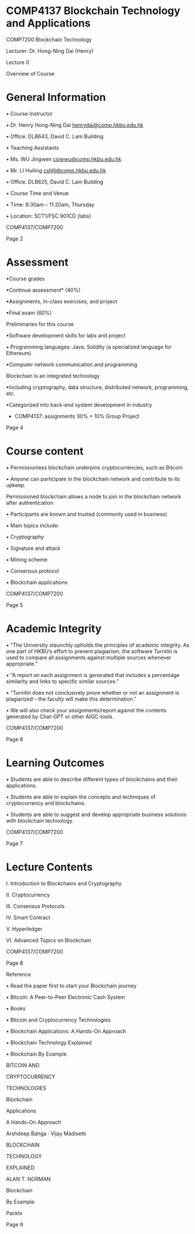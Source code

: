 # COMP4137 Blockchain Technology and Applications

COMP7200 Blockchain Technology

Lecturer: Dr. Hong-Ning Dai (Henry)

Lecture 0

Overview of Course
# General Information

• Course Instructor

• Dr. Henry Hong-Ning Dai <henrydai@comp.hkbu.edu.hk>

• Office: DLB643, David C. Lam Building

• Teaching Assistants

• Ms. WU Jingwen <csjwwu@comp.hkbu.edu.hk>

• Mr. LI Huiling <cshlli@comp.hkbu.edu.hk>

• Office: DLB625, David C. Lam Building

• Course Time and Venue

• Time: 8:30am – 11:20am, Thursday

• Location: SCT1/FSC 901CD (labs)

COMP4137/COMP7200

Page 2
# Assessment

▪Course grades

▪Continue assessment* (40%)

▪Assignments, In-class exercises, and project

▪Final exam (60%)

Preliminaries for this course

▪Software development skills for labs and project

• Programming languages: Java, Solidity (a specialized language for Ethereum)

▪Computer network communication and programming

Blockchain is an integrated technology

▪Including cryptography, data structure, distributed network, programming, etc.

▪Categorized into back-end system development in industry

* COMP4137: assignments 30% + 10% Group Project

Page 4

# Course content

• Permissionless blockchain underpins cryptocurrencies, such as Bitcoin

• Anyone can participate in the blockchain network and contribute to its upkeep.

Permissioned blockchain allows a node to join in the blockchain network after authentication

• Participants are known and trusted (commonly used in business)

• Main topics include:

• Cryptography

• Signature and attack

• Mining scheme

• Consensus protocol

• Blockchain applications

COMP4137/COMP7200

Page 5
# Academic Integrity

• “The University staunchly upholds the principles of academic integrity. As one part of HKBU’s effort to prevent plagiarism, the software Turnitin is used to compare all assignments against multiple sources whenever appropriate.”

• “A report on each assignment is generated that includes a percentage similarity and links to specific similar sources.”

• “Turnitin does not conclusively prove whether or not an assignment is plagiarized – the faculty will make this determination.”

• We will also check your assignments/report against the contents generated by Chat-GPT or other AIGC-tools.

COMP4137/COMP7200

Page 6
# Learning Outcomes

• Students are able to describe different types of blockchains and their applications.

• Students are able to explain the concepts and techniques of cryptocurrency and blockchains.

• Students are able to suggest and develop appropriate business solutions with blockchain technology.

COMP4137/COMP7200

Page 7

# Lecture Contents

I. Introduction to Blockchains and Cryptography

II. Cryptocurrency

III. Consensus Protocols

IV. Smart Contract

V. Hyperledger

VI. Advanced Topics on Blockchain

COMP4137/COMP7200

Page 8

Reference

• Read the paper first to start your Blockchain journey

• Bitcoin: A Peer-to-Peer Electronic Cash System

• Books

• Bitcoin and Cryptocurrency Technologies

• Blockchain Applications: A Hands-On Approach

• Blockchain Technology Explained

• Blockchain By Example

BITCOIN AND

CRYPTOCURRENCY

TECHNOLOGIES

Blockchain

Applications

A Hands-On Approach

Arshdeep Bahga · Vijay Madisetti

BLOCKCHAIN

TECHNOLOGY

EXPLAINED

ALAN T. NORMAN

Blockchain

By Example

Packtx

Page 9
